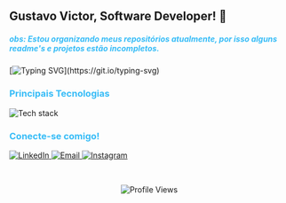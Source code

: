 ## Gustavo Victor, Software Developer! 👋

<h5 align="left" style="color:#36BCF7FF;">obs: Estou organizando meus repositórios atualmente, por isso alguns readme's e projetos estão incompletos.</h5>

  [![Typing SVG](https://readme-typing-svg.demolab.com?font=Fira+Code&size=50&duration=1000&pause=2000&center=false&vCenter=true&random=true&width=2000&height=100&lines=Desenvolvedor+de+software+com+mais+de+3+anos+de+experi%C3%AAncia.;Apaixonado+por+c%C3%B3digo%2C+m%C3%BAsica+e+games.;Desenvolvo+jogos%2C+sistemas+e+solu%C3%A7%C3%B5es++multiplataformas.;Atuo+principalmente+com+C%23+e+Unity.;Gosto+de+explorar+outras+ferramentas+e+linguagens.)](https://git.io/typing-svg)

<h3 align="left" style="color:#36BCF7FF;">Principais Tecnologias</h3>

<p align="left">
  <img src="https://skillicons.dev/icons?i=cs,dotnet,java,cpp,py,unity,unreal,androidstudio,opencv,vscode,visualstudio,github,git" alt="Tech stack" />
</p>

<h3 align="left" style="color:#36BCF7FF;">Conecte-se comigo!</h3>

<p align="left">
  <a href="https://www.linkedin.com/in/gustavo.victor/" target="_blank">
    <img src="https://img.shields.io/badge/-LinkedIn-%230077B5?style=for-the-badge&logo=linkedin&logoColor=white" alt="LinkedIn" />
  </a>
  <a href="mailto:gustavo.pinheiro@unifebe.edu.br" target="_blank">
    <img src="https://img.shields.io/badge/-Email-%23333?style=for-the-badge&logo=gmail&logoColor=white" alt="Email" />
  </a>
  <a href="https://instagram.com/guavovic" target="_blank">
    <img src="https://img.shields.io/badge/-Instagram-%23E4405F?style=for-the-badge&logo=instagram&logoColor=white" alt="Instagram" />
  </a>
</p>

<br>

<p align="center">
  <img src="https://komarev.com/ghpvc/?username=guavovic&label=profile%20views&color=0e75b6&style=flat" alt="Profile Views" />
</p>
